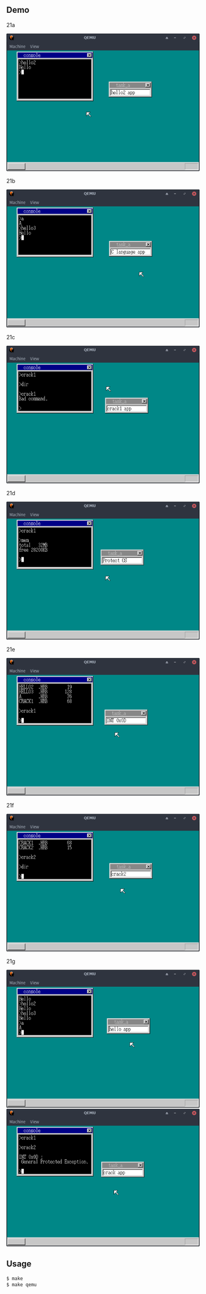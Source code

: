 ## Demo

21a

![template](https://github.com/watermelon892/OSPractice/blob/master/21_ProtectOS/pic/21a.png)

21b

![template](https://github.com/watermelon892/OSPractice/blob/master/21_ProtectOS/pic/21b.png)

21c

![template](https://github.com/watermelon892/OSPractice/blob/master/21_ProtectOS/pic/21c.png)

21d

![template](https://github.com/watermelon892/OSPractice/blob/master/21_ProtectOS/pic/21d.png)

21e

![template](https://github.com/watermelon892/OSPractice/blob/master/21_ProtectOS/pic/21e.png)

21f

![template](https://github.com/watermelon892/OSPractice/blob/master/21_ProtectOS/pic/21f.png)

21g

![template](https://github.com/watermelon892/OSPractice/blob/master/21_ProtectOS/pic/21g-1.png)
![template](https://github.com/watermelon892/OSPractice/blob/master/21_ProtectOS/pic/21g-2.png)

## Usage

```
$ make
$ make qemu
```
